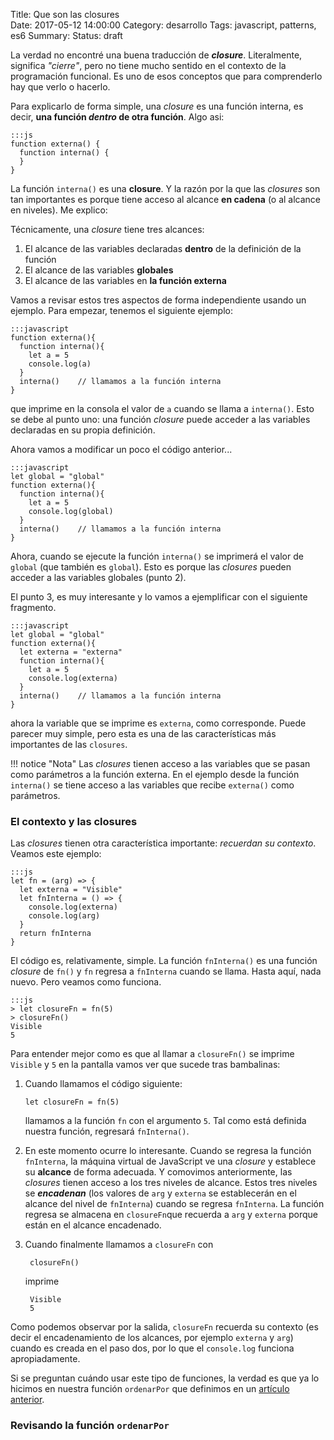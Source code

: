 Title: Que son las closures    
Date: 2017-05-12 14:00:00
Category: desarrollo
Tags: javascript, patterns, es6
Summary: 
Status: draft

La verdad no encontré una buena traducción de __*closure*__. Literalmente, significa _"cierre"_, pero no tiene mucho sentido en el contexto de la programación funcional. Es uno de esos conceptos que para comprenderlo hay que verlo o hacerlo.

Para explicarlo de forma simple, una _closure_ es una función interna, es decir, __una función *dentro* de otra función__. Algo asi:

    :::js
    function externa() {
      function interna() {
      }  
    }

La función `interna()` es una **closure**. Y la razón por la que las *closures* son tan importantes es porque tiene acceso al alcance **en cadena** (o al alcance en niveles). Me explico:

Técnicamente, una _closure_ tiene tres alcances:

1. El alcance de las variables declaradas __dentro__ de la definición de la función
1. El alcance de las variables **globales**
3. El alcance de las variables en __la función externa__

Vamos a revisar estos tres aspectos de forma independiente usando un ejemplo. Para empezar, tenemos el siguiente ejemplo:

    :::javascript
    function externa(){
      function interna(){
        let a = 5
        console.log(a)
      }
      interna()    // llamamos a la función interna
    }


que imprime en la consola el valor de `a` cuando se llama a `interna()`. Esto se debe al punto uno: una función _closure_ puede acceder a las variables declaradas en su propia definición.

Ahora vamos a modificar un poco el código anterior...

    :::javascript
    let global = "global"
    function externa(){
      function interna(){
        let a = 5
        console.log(global)
      }
      interna()    // llamamos a la función interna
    }


Ahora, cuando se ejecute la función `interna()` se imprimerá el valor de `global` (que también es `global`). Esto es porque las _closures_ pueden acceder a las variables globales (punto 2).

El punto 3, es muy interesante y lo vamos a ejemplificar con el siguiente fragmento.

    :::javascript
    let global = "global"
    function externa(){
      let externa = "externa"
      function interna(){
        let a = 5
        console.log(externa)
      }
      interna()    // llamamos a la función interna
    }

ahora la variable que se imprime es `externa`, como corresponde. Puede parecer muy simple, pero esta es una de las características más importantes de las `closures`.

!!! notice "Nota"
    Las _closures_ tienen acceso a las variables que se pasan como parámetros a la función externa. En el ejemplo desde la función `interna()` se tiene acceso a las variables que recibe `externa()` como parámetros.

### El contexto y las closures
Las _closures_ tienen otra característica importante: _recuerdan su contexto_. Veamos este ejemplo:

    :::js
    let fn = (arg) => {
      let externa = "Visible"
      let fnInterna = () => {
        console.log(externa)
        console.log(arg)
      }
      return fnInterna
    }

El código es, relativamente, simple. La función `fnInterna()` es una función _closure_ de `fn()` y `fn` regresa a `fnInterna` cuando se llama. Hasta aquí, nada nuevo. Pero veamos como funciona.

    :::js
    > let closureFn = fn(5)
    > closureFn()
    Visible
    5

Para entender mejor como es que al llamar a `closureFn()` se imprime `Visible` y `5` en la pantalla vamos ver que sucede tras bambalinas:

1. Cuando llamamos el código siguiente:

       let closureFn = fn(5)

    llamamos a la función `fn` con el argumento `5`. Tal como está definida nuestra función, regresará `fnInterna()`.

1. En este momento ocurre lo interesante. Cuando se regresa la función `fnInterna`, la máquina virtual de JavaScript ve una _closure_ y establece su __alcance__ de forma adecuada. Y comovimos anteriormente, las _closures_ tienen acceso a los tres niveles de alcance. Estos tres niveles se __*encadenan*__ (los valores de `arg` y `externa` se establecerán en el alcance del nivel de `fnInterna`) cuando se regresa `fnInterna`. La función regresa se almacena en `closureFn`que recuerda a `arg` y `externa` porque están en el alcance encadenado.

1. Cuando finalmente llamamos a `closureFn` con

        closureFn()

    imprime

        Visible
        5

 Como podemos observar por la salida, `closureFn` recuerda su contexto (es decir el encadenamiento de los alcances, por ejemplo `externa` y `arg`) cuando es creada en el paso dos, por lo que el `console.log` funciona apropiadamente.

 Si se preguntan cuándo usar este tipo de funciones, la verdad es que ya lo hicimos en nuestra función `ordenarPor` que definimos en un [artículo anterior](/desarrollo/funciones-de-primer-orden-ii.html#la-funcion-ordenarpor).


### Revisando la función `ordenarPor`

 


